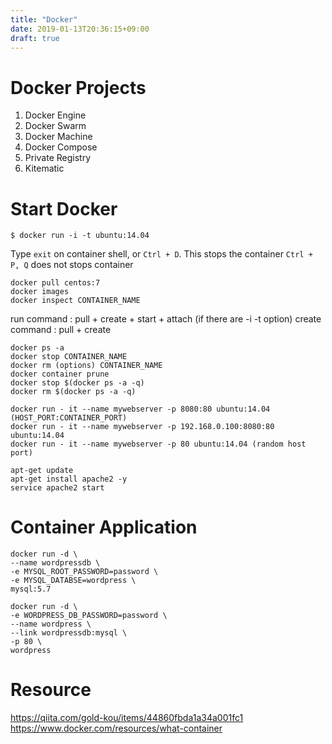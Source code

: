 ```yaml
---
title: "Docker"
date: 2019-01-13T20:36:15+09:00
draft: true
---
```


# Docker Projects
1. Docker Engine
2. Docker Swarm
3. Docker Machine
4. Docker Compose
5. Private Registry
6. Kitematic

# Start Docker
```
$ docker run -i -t ubuntu:14.04
```
Type `exit` on container shell, or `Ctrl + D`. This stops the container
`Ctrl + P, Q` does not stops container
```
docker pull centos:7
docker images
docker inspect CONTAINER_NAME
```
run command : pull + create + start + attach (if there are -i -t option)
create command : pull + create

```
docker ps -a
docker stop CONTAINER_NAME
docker rm (options) CONTAINER_NAME
docker container prune
docker stop $(docker ps -a -q)
docker rm $(docker ps -a -q)
```

```
docker run - it --name mywebserver -p 8080:80 ubuntu:14.04 (HOST_PORT:CONTAINER_PORT)
docker run - it --name mywebserver -p 192.168.0.100:8080:80 ubuntu:14.04 
docker run - it --name mywebserver -p 80 ubuntu:14.04 (random host port)
```

```
apt-get update
apt-get install apache2 -y
service apache2 start
```

# Container Application
```
docker run -d \
--name wordpressdb \
-e MYSQL_ROOT_PASSWORD=password \
-e MYSQL_DATABSE=wordpress \
mysql:5.7

docker run -d \
-e WORDPRESS_DB_PASSWORD=password \
--name wordpress \
--link wordpressdb:mysql \
-p 80 \
wordpress
```



# Resource
https://qiita.com/gold-kou/items/44860fbda1a34a001fc1
https://www.docker.com/resources/what-container
